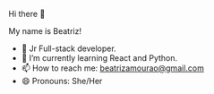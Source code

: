 Hi there 👋

My name is Beatriz!

- 🔭 Jr Full-stack developer. 
- 🌱 I’m currently learning React and Python.
- 📫 How to reach me: beatrizamourao@gmail.com
- 😄 Pronouns: She/Her


